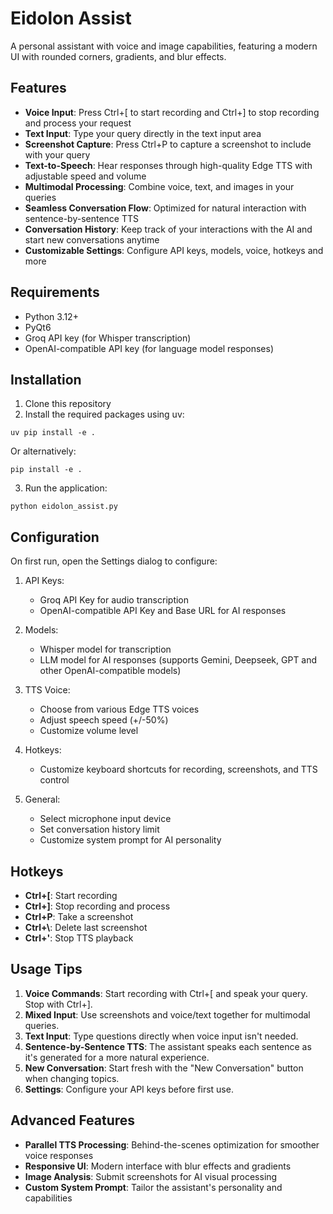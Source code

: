 # Eidolon Assist

A personal assistant with voice and image capabilities, featuring a modern UI with rounded corners, gradients, and blur effects.

## Features

- **Voice Input**: Press Ctrl+[ to start recording and Ctrl+] to stop recording and process your request
- **Text Input**: Type your query directly in the text input area
- **Screenshot Capture**: Press Ctrl+P to capture a screenshot to include with your query
- **Text-to-Speech**: Hear responses through high-quality Edge TTS with adjustable speed and volume
- **Multimodal Processing**: Combine voice, text, and images in your queries
- **Seamless Conversation Flow**: Optimized for natural interaction with sentence-by-sentence TTS
- **Conversation History**: Keep track of your interactions with the AI and start new conversations anytime
- **Customizable Settings**: Configure API keys, models, voice, hotkeys and more

## Requirements

- Python 3.12+
- PyQt6
- Groq API key (for Whisper transcription)
- OpenAI-compatible API key (for language model responses)

## Installation

1. Clone this repository
2. Install the required packages using uv:

```
uv pip install -e .
```

Or alternatively:

```
pip install -e .
```

3. Run the application:

```
python eidolon_assist.py
```

## Configuration

On first run, open the Settings dialog to configure:

1. API Keys:
   - Groq API Key for audio transcription
   - OpenAI-compatible API Key and Base URL for AI responses

2. Models:
   - Whisper model for transcription
   - LLM model for AI responses (supports Gemini, Deepseek, GPT and other OpenAI-compatible models)

3. TTS Voice:
   - Choose from various Edge TTS voices
   - Adjust speech speed (+/-50%)
   - Customize volume level

4. Hotkeys:
   - Customize keyboard shortcuts for recording, screenshots, and TTS control

5. General:
   - Select microphone input device
   - Set conversation history limit
   - Customize system prompt for AI personality

## Hotkeys

- **Ctrl+[**: Start recording
- **Ctrl+]**: Stop recording and process
- **Ctrl+P**: Take a screenshot
- **Ctrl+\\**: Delete last screenshot
- **Ctrl+'**: Stop TTS playback

## Usage Tips

1. **Voice Commands**: Start recording with Ctrl+[ and speak your query. Stop with Ctrl+].
2. **Mixed Input**: Use screenshots and voice/text together for multimodal queries.
3. **Text Input**: Type questions directly when voice input isn't needed.
4. **Sentence-by-Sentence TTS**: The assistant speaks each sentence as it's generated for a more natural experience.
5. **New Conversation**: Start fresh with the "New Conversation" button when changing topics.
6. **Settings**: Configure your API keys before first use.

## Advanced Features

- **Parallel TTS Processing**: Behind-the-scenes optimization for smoother voice responses
- **Responsive UI**: Modern interface with blur effects and gradients
- **Image Analysis**: Submit screenshots for AI visual processing
- **Custom System Prompt**: Tailor the assistant's personality and capabilities